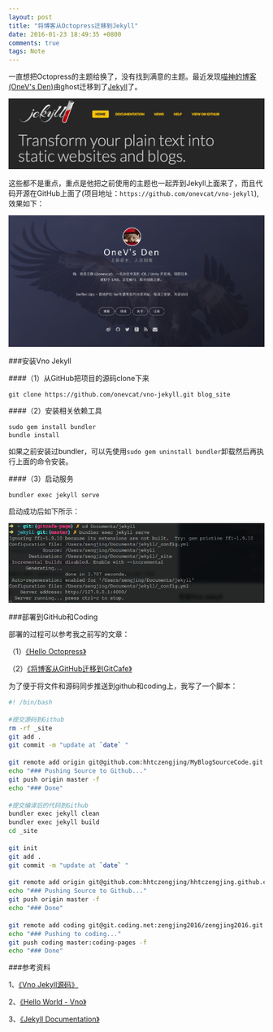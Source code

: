 ```yaml
---
layout: post
title: "将博客从Octopress迁移到Jekyll"
date: 2016-01-23 18:49:35 +0800
comments: true
tags: Note
---
```


一直想把Octopress的主题给换了，没有找到满意的主题。最近发现[喵神的博客(OneV's Den)](https://onevcat.com)由ghost迁移到了[Jekyll](https://jekyllrb.com)了。

![](/images/octopress_jekyll/jekyll.png)

这些都不是重点，重点是他把之前使用的主题也一起弄到Jekyll上面来了，而且代码开源在GitHub上面了(项目地址：`https://github.com/onevcat/vno-jekyll`),效果如下：

![onevcat.png](/images/octopress_jekyll/onevcat.png)

###安装Vno Jekyll

####（1）从GitHub把项目的源码clone下来

```
git clone https://github.com/onevcat/vno-jekyll.git blog_site
```

####（2）安装相关依赖工具

``` 
sudo gem install bundler
bundle install
```

如果之前安装过bundler，可以先使用`sudo gem uninstall bundler`卸载然后再执行上面的命令安装。

####（3）启动服务

```
bundler exec jekyll serve
```

启动成功后如下所示：

![jekyll_server.png](/images/octopress_jekyll/jekyll_server.png)

###部署到GitHub和Coding

部署的过程可以参考我之前写的文章：

（1）[《Hello Octopress》](http://blog.devzeng.com/blog/hello-octopress.html)

（2）[《将博客从GitHub迁移到GitCafe》](http://blog.devzeng.com/blog/change-blog-host-to-gitcafe.html)

为了便于将文件和源码同步推送到github和coding上，我写了一个脚本：

```bash
#! /bin/bash

#提交源码到Github
rm -rf _site
git add .
git commit -m "update at `date` "

git remote add origin git@github.com:hhtczengjing/MyBlogSourceCode.git >> /dev/null 2>&1
echo "### Pushing Source to Github..."
git push origin master -f
echo "### Done"

#提交编译后的代码到Github
bundler exec jekyll clean
bundler exec jekyll build
cd _site

git init
git add .
git commit -m "update at `date` "

git remote add origin git@github.com:hhtczengjing/hhtczengjing.github.com.git >> /dev/null 2>&1
echo "### Pushing Source to Github..."
git push origin master -f
echo "### Done"

git remote add coding git@git.coding.net:zengjing2016/zengjing2016.git >> /dev/null 2>&1
echo "### Pushing to coding..."
git push coding master:coding-pages -f
echo "### Done"
```

###参考资料

1、[《Vno Jekyll源码》](https://github.com/onevcat/vno-jekyll)

2、[《Hello World - Vno》](http://vno.onevcat.com/2016/02/hello-world-vno/)

3、[《Jekyll Documentation》](http://jekyllrb.com)